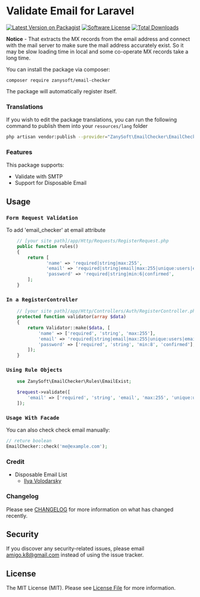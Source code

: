 # Validate Email for Laravel

[![Latest Version on Packagist][ico-version]][link-packagist]
[![Software License][ico-license]](LICENSE.md)
[![Total Downloads][ico-downloads]][link-downloads]  

**Notice** -  That extracts the MX records from the email address and connect with the mail server to make sure the mail address accurately exist. So it may be slow loading time in local and some co-operate MX records take a long time.

You can install the package via composer:

```
composer require zanysoft/email-checker
```
The package will automatically register itself.

### Translations

If you wish to edit the package translations, you can run the following command to publish them into your `resources/lang` folder

```bash
php artisan vendor:publish --provider="ZanySoft\EmailChecker\EmailCheckerServiceProvider"
```

### Features

This package supports:

*   Validate with SMTP
*   Support for Disposable Email

## Usage

### `Form Request Validation`
To add 'email_checker' at email attribute

```php
    // [your site path]/app/Http/Requests/RegisterRequest.php
    public function rules()
    {
        return [
               'name' => 'required|string|max:255',
               'email' => 'required|string|email|max:255|unique:users|email_checker',
               'password' => 'required|string|min:6|confirmed',
        ];
    }
```

### `In a RegisterController`

```php
    // [your site path]/app/Http/Controllers/Auth/RegisterController.php
    protected function validator(array $data)
    {
        return Validator::make($data, [
            'name' => ['required', 'string', 'max:255'],
            'email' => 'required|string|email|max:255|unique:users|email_checker',
            'password' => ['required', 'string', 'min:8', 'confirmed'],
        ]);
    }
```

### `Using Rule Objects`

```php
    use ZanySoft\EmailChecker\Rules\EmailExist;

    $request->validate([
        'email' => ['required', 'string', 'email', 'max:255', 'unique:users', new EmailExist],
    ]);
```

### `Usage With Facade`
You can also check check email manually: 
 
 ```php
 // reture boolean
 EmailChecker::check('me@example.com');
```

### Credit
  - Disposable Email List
    * [Ilya Volodarsky](https://github.com/ivolo/disposable-email-domains/blob/master/index.json)

### Changelog
Please see [CHANGELOG](CHANGELOG.md) for more information on what has changed recently.    
    
## Security
If you discover any security-related issues, please email amigo.k8@gmail.com instead of using the issue tracker.    

## License
The MIT License (MIT). Please see [License File](LICENSE.md) for more information.


[ico-version]: https://img.shields.io/packagist/v/zanysoft/email-checker.svg?style=flat-square
[ico-license]: https://img.shields.io/badge/license-MIT-brightgreen.svg?style=flat-square
[ico-downloads]: https://img.shields.io/packagist/dt/zanysoft/email-checker.svg?style=flat-square

[link-packagist]: https://packagist.org/packages/zanysoft/email-checker
[link-downloads]: https://packagist.org/packages/zanysoft/email-checker
[link-author]: https://github.com/zanysoft
